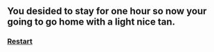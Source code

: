 ## You desided to stay for one hour so now your going to go home with a light nice tan.

### [Restart](../vacation.md)
